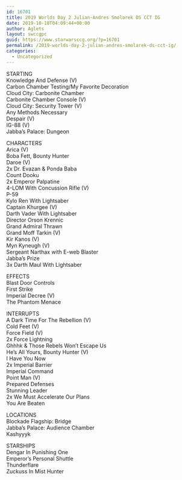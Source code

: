 ```yaml
---
id: 16701
title: 2019 Worlds Day 2 Julian-Andres Smolarek DS CCT IG
date: 2019-10-18T04:09:44+00:00
author: Aglets
layout: swccgpc
guid: https://www.starwarsccg.org/?p=16701
permalink: /2019-worlds-day-2-julian-andres-smolarek-ds-cct-ig/
categories:
  - Uncategorized
---
```

STARTING  
Knowledge And Defense (V)  
Carbon Chamber Testing/My Favorite Decoration  
Cloud City: Carbonite Chamber  
Carbonite Chamber Console (V)  
Cloud City: Security Tower (V)  
Any Methods Necessary  
Despair (V)  
IG-88 (V)  
Jabba&#8217;s Palace: Dungeon

CHARACTERS  
Arica (V)  
Boba Fett, Bounty Hunter  
Daroe (V)  
2x Dr. Evazan & Ponda Baba  
Count Dooku  
2x Emperor Palpatine  
4-LOM With Concussion Rifle (V)  
P-59  
Kylo Ren With Lightsaber  
Captain Khurgee (V)  
Darth Vader With Lightsaber  
Director Orson Krennic  
Grand Admiral Thrawn  
Grand Moff Tarkin (V)  
Kir Kanos (V)  
Myn Kyneugh (V)  
Sergeant Narthax with E-web Blaster  
Jabba&#8217;s Prize  
3x Darth Maul With Lightsaber

EFFECTS  
Blast Door Controls  
First Strike  
Imperial Decree (V)  
The Phantom Menace

INTERRUPTS  
A Dark Time For The Rebellion (V)  
Cold Feet (V)  
Force Field (V)  
2x Force Lightning  
Ghhhk & Those Rebels Won&#8217;t Escape Us  
He&#8217;s All Yours, Bounty Hunter (V)  
I Have You Now  
2x Imperial Barrier  
Imperial Command  
Point Man (V)  
Prepared Defenses  
Stunning Leader  
2x We Must Accelerate Our Plans  
You Are Beaten

LOCATIONS  
Blockade Flagship: Bridge  
Jabba&#8217;s Palace: Audience Chamber  
Kashyyyk

STARSHIPS  
Dengar In Punishing One  
Emperor&#8217;s Personal Shuttle  
Thunderflare  
Zuckuss In Mist Hunter